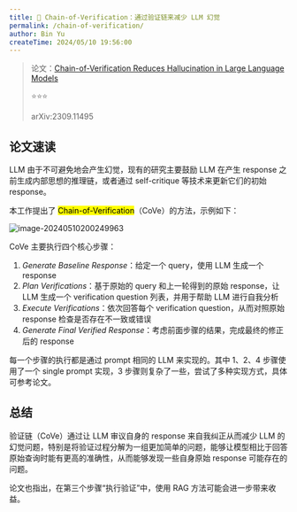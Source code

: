 ```yaml
---
title: 🐋 Chain-of-Verification：通过验证链来减少 LLM 幻觉
permalink: /chain-of-verification/
author: Bin Yu
createTime: 2024/05/10 19:56:00
---
```


> 论文：[Chain-of-Verification Reduces Hallucination in Large Language Models](http://arxiv.org/abs/2309.11495)
>
> ⭐⭐⭐
>
> arXiv:2309.11495

## 论文速读

LLM 由于不可避免地会产生幻觉，现有的研究主要鼓励 LLM 在产生 response 之前生成内部思想的推理链，或者通过 self-critique 等技术来更新它们的初始 response。

本工作提出了 <mark>Chain-of-Verification</mark>（CoVe）的方法，示例如下：

![image-20240510200249963](https://notebook-img-1304596351.cos.ap-beijing.myqcloud.com/img/image-20240510200249963.png)

CoVe 主要执行四个核心步骤：

1. *Generate Baseline Response*：给定一个 query，使用 LLM 生成一个 response
2. *Plan Verifications*：基于原始的 query 和上一轮得到的原始 response，让 LLM 生成一个 verification question 列表，并用于帮助 LLM 进行自我分析
3. *Execute Verifications*：依次回答每个 verification question，从而对照原始 response 检查是否存在不一致或错误
4. *Generate Final Verified Response*：考虑前面步骤的结果，完成最终的修正后的 response

每一个步骤的执行都是通过 prompt 相同的 LLM 来实现的。其中 1、2、4 步骤使用了一个 single prompt 实现，3 步骤则复杂了一些，尝试了多种实现方式，具体可参考论文。

## 总结

验证链（CoVe）通过让 LLM 审议自身的 response 来自我纠正从而减少 LLM 的幻觉问题，特别是将验证过程分解为一组更加简单的问题，能够让模型相比于回答原始查询时能有更高的准确性，从而能够发现一些自身原始 response 可能存在的问题。

论文也指出，在第三个步骤“执行验证”中，使用 RAG 方法可能会进一步带来收益。
